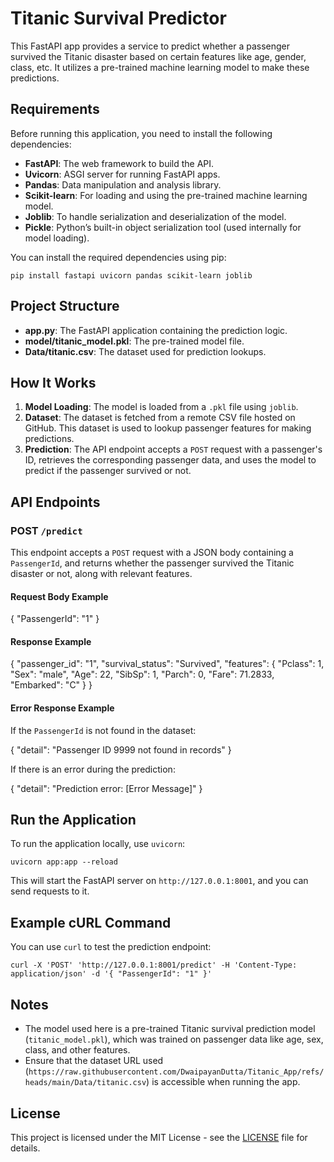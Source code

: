 # Titanic Survival Predictor

This FastAPI app provides a service to predict whether a passenger survived the Titanic disaster based on certain features like age, gender, class, etc. It utilizes a pre-trained machine learning model to make these predictions.

## Requirements

Before running this application, you need to install the following dependencies:

- **FastAPI**: The web framework to build the API.
- **Uvicorn**: ASGI server for running FastAPI apps.
- **Pandas**: Data manipulation and analysis library.
- **Scikit-learn**: For loading and using the pre-trained machine learning model.
- **Joblib**: To handle serialization and deserialization of the model.
- **Pickle**: Python’s built-in object serialization tool (used internally for model loading).

You can install the required dependencies using pip:

`pip install fastapi uvicorn pandas scikit-learn joblib`

## Project Structure

- **app.py**: The FastAPI application containing the prediction logic.
- **model/titanic_model.pkl**: The pre-trained model file.
- **Data/titanic.csv**: The dataset used for prediction lookups.

## How It Works

1. **Model Loading**: The model is loaded from a `.pkl` file using `joblib`.
2. **Dataset**: The dataset is fetched from a remote CSV file hosted on GitHub. This dataset is used to lookup passenger features for making predictions.
3. **Prediction**: The API endpoint accepts a `POST` request with a passenger's ID, retrieves the corresponding passenger data, and uses the model to predict if the passenger survived or not.

## API Endpoints

### POST `/predict`

This endpoint accepts a `POST` request with a JSON body containing a `PassengerId`, and returns whether the passenger survived the Titanic disaster or not, along with relevant features.

#### Request Body Example

{
  "PassengerId": "1"
}

#### Response Example

{
  "passenger_id": "1",
  "survival_status": "Survived",
  "features": {
    "Pclass": 1,
    "Sex": "male",
    "Age": 22,
    "SibSp": 1,
    "Parch": 0,
    "Fare": 71.2833,
    "Embarked": "C"
  }
}

#### Error Response Example

If the `PassengerId` is not found in the dataset:

{
  "detail": "Passenger ID 9999 not found in records"
}

If there is an error during the prediction:

{
  "detail": "Prediction error: [Error Message]"
}

## Run the Application

To run the application locally, use `uvicorn`:

`uvicorn app:app --reload`

This will start the FastAPI server on `http://127.0.0.1:8001`, and you can send requests to it.

## Example cURL Command

You can use `curl` to test the prediction endpoint:

`curl -X 'POST' 'http://127.0.0.1:8001/predict' -H 'Content-Type: application/json' -d '{ "PassengerId": "1" }'`

## Notes

- The model used here is a pre-trained Titanic survival prediction model (`titanic_model.pkl`), which was trained on passenger data like age, sex, class, and other features.
- Ensure that the dataset URL used (`https://raw.githubusercontent.com/DwaipayanDutta/Titanic_App/refs/heads/main/Data/titanic.csv`) is accessible when running the app.

## License

This project is licensed under the MIT License - see the [LICENSE](LICENSE) file for details.
